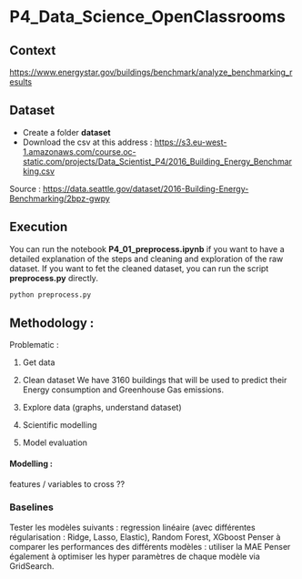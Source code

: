 # P4_Data_Science_OpenClassrooms

## Context
https://www.energystar.gov/buildings/benchmark/analyze_benchmarking_results

## Dataset

- Create a folder **dataset**
- Download the csv at this address : https://s3.eu-west-1.amazonaws.com/course.oc-static.com/projects/Data_Scientist_P4/2016_Building_Energy_Benchmarking.csv

Source  : https://data.seattle.gov/dataset/2016-Building-Energy-Benchmarking/2bpz-gwpy


## Execution
You can run the notebook **P4_01_preprocess.ipynb** if you want to have a detailed explanation of the steps and cleaning and exploration of the raw dataset.
If you want to fet the cleaned dataset, you can run the script **preprocess.py** directly.

```bash
python preprocess.py
```

## Methodology :

Problematic :

1) Get data
2) Clean dataset
We have 3160 buildings that will be used to predict their Energy consumption and Greenhouse Gas emissions.

3) Explore data (graphs, understand dataset)

4) Scientific modelling
5) Model evaluation

#### Modelling : 
features / variables to cross ??

### Baselines

Tester les modèles suivants : regression linéaire (avec différentes régularisation : Ridge, Lasso, Elastic), Random Forest, XGboost
Penser à comparer les performances des différents modèles : utiliser la MAE
Penser également à optimiser les hyper paramètres de chaque modèle via GridSearch.